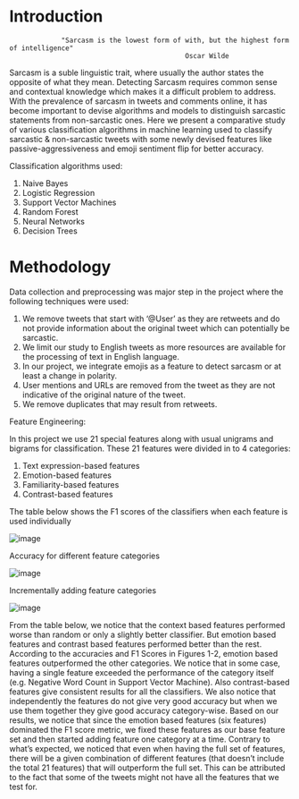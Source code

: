 # Introduction

                 "Sarcasm is the lowest form of with, but the highest form of intelligence"
                                                Oscar Wilde

Sarcasm is a suble linguistic trait, where usually the author states the opposite of what they mean. Detecting Sarcasm requires common sense and contextual knowledge which makes it a difficult problem to address. With the prevalence of sarcasm in tweets and comments online, it has become important to devise algorithms and models to distinguish sarcastic statements from non-sarcastic ones. Here we present a comparative study of various classification algorithms in machine learning used to classify sarcastic & non-sarcastic tweets with some newly devised features like passive-aggressiveness and emoji sentiment flip for better accuracy.

Classification algorithms used:

1. Naive Bayes
2. Logistic Regression
3. Support Vector Machines
4. Random Forest
5. Neural Networks
6. Decision Trees

# Methodology

Data collection and preprocessing was major step in the project where the following techniques were used:
1. We remove tweets that start with ‘@User’ as they are retweets and do not provide information about the original tweet which can potentially be sarcastic.
2. We limit our study to English tweets as more resources are available for the processing of text in English language.
3. In our project, we integrate emojis as a feature to detect sarcasm or at least a change in polarity.
4. User mentions and URLs are removed from the tweet as they are not indicative of the original nature of the tweet.
5. We remove duplicates that may result from retweets.

Feature Engineering:

In this project we use 21 special features along with usual unigrams and bigrams for classification. These 21 features were divided in to 4 categories:

1. Text expression-based features
2. Emotion-based features
3. Familiarity-based features
4. Contrast-based features


The table below shows the F1 scores of the classifiers when each feature is used individually


![image](https://user-images.githubusercontent.com/31497107/40632326-83d09e30-629a-11e8-965d-dcb8b774a382.png)


Accuracy for different feature categories

![image](https://user-images.githubusercontent.com/31497107/40632333-9f76f4e0-629a-11e8-833f-762049f0ace4.png)

Incrementally adding feature categories

![image](https://user-images.githubusercontent.com/31497107/40632345-b851f06e-629a-11e8-9963-999ae3710c51.png)


From the table below, we notice that the context based features performed worse than random or only a slightly better classifier. But emotion based features and contrast based features performed better than the rest. According to the accuracies and F1 Scores in Figures 1-2, emotion based features outperformed the other categories. We notice that in some case, having a single feature exceeded the performance of the category itself (e.g. Negative Word Count in Support Vector Machine). Also contrast-based features give consistent results for all the classifiers. We also notice that independently the features do not give very good accuracy but when we use them together they give good accuracy category-wise. Based on our results, we notice that since the emotion based features (six features) dominated the F1 score metric, we fixed these features as our base feature set and then started adding feature one category at a time. Contrary to what’s expected, we noticed that even when having the full set of features, there will be a given combination of different features (that doesn’t include the total 21 features) that will outperform the full set. This can be attributed to the fact that some of the tweets might not have all the features that we test for. 


